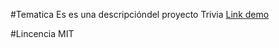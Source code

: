 #Tematica
Es es una descripcióndel proyecto Trivia
[Link demo](https://replit.com/@KimberlyPocco/Trivia)

#Lincencia
MIT